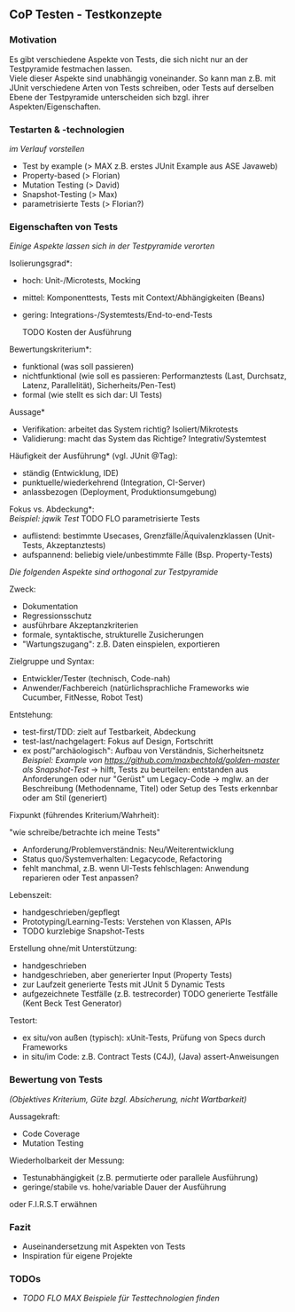 ## CoP Testen - Testkonzepte 

### Motivation
Es gibt verschiedene Aspekte von Tests, die sich nicht nur an der Testpyramide festmachen lassen.  
Viele dieser Aspekte sind unabhängig voneinander. So kann man z.B. mit JUnit verschiedene Arten von Tests schreiben, oder Tests auf derselben Ebene der Testpyramide unterscheiden sich bzgl. ihrer Aspekten/Eigenschaften.

### Testarten & -technologien
*im Verlauf vorstellen*
- Test by example (> MAX z.B. erstes JUnit Example aus ASE Javaweb)
- Property-based (> Florian) 
- Mutation Testing (> David)
- Snapshot-Testing (> Max)
- parametrisierte Tests (> Florian?)

### Eigenschaften von Tests
*Einige Aspekte lassen sich in der Testpyramide verorten*

Isolierungsgrad*:
- hoch: Unit-/Microtests, Mocking
- mittel: Komponenttests, Tests mit Context/Abhängigkeiten (Beans)
- gering: Integrations-/Systemtests/End-to-end-Tests
  
  TODO Kosten der Ausführung

Bewertungskriterium*:
- funktional (was soll passieren)
- nichtfunktional (wie soll es passieren: Performanztests (Last, Durchsatz, Latenz, Parallelität), Sicherheits/Pen-Test)
- formal (wie stellt es sich dar: UI Tests)

Aussage*
- Verifikation: arbeitet das System richtig? Isoliert/Mikrotests
- Validierung: macht das System das Richtige? Integrativ/Systemtest

Häufigkeit der Ausführung* (vgl. JUnit @Tag):
- ständig (Entwicklung, IDE)
- punktuelle/wiederkehrend (Integration, CI-Server)
- anlassbezogen (Deployment, Produktionsumgebung)

Fokus vs. Abdeckung*:  
*Beispiel: jqwik Test*
TODO FLO parametrisierte Tests
- auflistend: bestimmte Usecases, Grenzfälle/Äquivalenzklassen (Unit-Tests, Akzeptanztests)
- aufspannend: beliebig viele/unbestimmte Fälle (Bsp. Property-Tests)

*Die folgenden Aspekte sind orthogonal zur Testpyramide*

Zweck:
- Dokumentation
- Regressionsschutz
- ausführbare Akzeptanzkriterien  
- formale, syntaktische, strukturelle Zusicherungen
- "Wartungszugang": z.B. Daten einspielen, exportieren

Zielgruppe und Syntax:
- Entwickler/Tester (technisch, Code-nah)
- Anwender/Fachbereich (natürlichsprachliche Frameworks wie Cucumber, FitNesse, Robot Test)

Entstehung:	
- test-first/TDD: zielt auf Testbarkeit, Abdeckung
- test-last/nachgelagert: Fokus auf Design, Fortschritt
- ex post/"archäologisch": Aufbau von Verständnis, Sicherheitsnetz
*Beispiel: Example von https://github.com/maxbechtold/golden-master als Snapshot-Test*
-> hilft, Tests zu beurteilen: entstanden aus Anforderungen oder nur "Gerüst" um Legacy-Code
-> mglw. an der Beschreibung (Methodenname, Titel) oder Setup des Tests erkennbar oder am Stil (generiert)

Fixpunkt (führendes Kriterium/Wahrheit):  

"wie schreibe/betrachte ich meine Tests"

- Anforderung/Problemverständnis: Neu/Weiterentwicklung
- Status quo/Systemverhalten: Legacycode, Refactoring
- fehlt manchmal, z.B. wenn UI-Tests fehlschlagen: Anwendung reparieren oder Test anpassen?

Lebenszeit:
- handgeschrieben/gepflegt
- Prototyping/Learning-Tests: Verstehen von Klassen, APIs
- TODO kurzlebige Snapshot-Tests

Erstellung ohne/mit Unterstützung:
- handgeschrieben
- handgeschrieben, aber generierter Input (Property Tests)
- zur Laufzeit generierte Tests mit JUnit 5 Dynamic Tests
- aufgezeichnete Testfälle (z.B. testrecorder)
TODO generierte Testfälle (Kent Beck Test Generator)

Testort:
- ex situ/von außen (typisch): xUnit-Tests, Prüfung von Specs durch Frameworks
- in situ/im Code: z.B. Contract Tests (C4J), (Java) assert-Anweisungen

### Bewertung von Tests
*(Objektives Kriterium, Güte bzgl. Absicherung, nicht Wartbarkeit)*

Aussagekraft:
- Code Coverage
- Mutation Testing

Wiederholbarkeit der Messung:
- Testunabhängigkeit (z.B. permutierte oder parallele Ausführung)
- geringe/stabile vs. hohe/variable Dauer der Ausführung

oder F.I.R.S.T erwähnen

### Fazit
- Auseinandersetzung mit Aspekten von Tests
- Inspiration für eigene Projekte 

### TODOs
- *TODO FLO MAX Beispiele für Testtechnologien finden*


